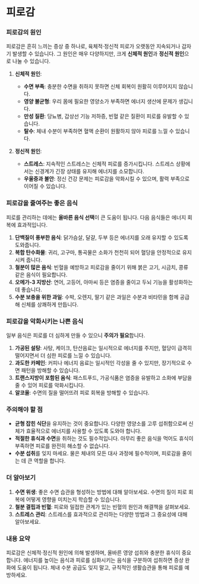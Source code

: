 # 피로감

### 피로감의 원인

피로감은 흔히 느끼는 증상 중 하나로, 육체적·정신적 피로가 오랫동안 지속되거나 갑자기 발생할 수 있습니다. 그 원인은 매우 다양하지만, 크게 **신체적 원인**과 **정신적 원인**으로 나눌 수 있습니다.

1. **신체적 원인**:
   - **수면 부족**: 충분한 수면을 취하지 못하면 신체 회복이 원활히 이루어지지 않습니다.
   - **영양 불균형**: 우리 몸에 필요한 영양소가 부족하면 에너지 생산에 문제가 생깁니다.
   - **만성 질환**: 당뇨병, 갑상선 기능 저하증, 빈혈 같은 질환이 피로를 유발할 수 있습니다.
   - **탈수**: 체내 수분이 부족하면 혈액 순환이 원활하지 않아 피로를 느낄 수 있습니다.

2. **정신적 원인**:
   - **스트레스**: 지속적인 스트레스는 신체적 피로를 증가시킵니다. 스트레스 상황에서는 신경계가 긴장 상태를 유지해 에너지를 소모합니다.
   - **우울증과 불안**: 정신 건강 문제는 피로감을 악화시킬 수 있으며, 활력 부족으로 이어질 수 있습니다.

### 피로감을 줄여주는 좋은 음식

피로를 관리하는 데에는 **올바른 음식 선택**이 큰 도움이 됩니다. 다음 음식들은 에너지 회복에 효과적입니다.

1. **단백질이 풍부한 음식**: 닭가슴살, 달걀, 두부 등은 에너지를 오래 유지할 수 있도록 도와줍니다.
2. **복합 탄수화물**: 귀리, 고구마, 통곡물은 소화가 천천히 되어 혈당을 안정적으로 유지시켜 줍니다.
3. **철분이 많은 음식**: 빈혈을 예방하고 피로감을 줄이기 위해 붉은 고기, 시금치, 콩류 같은 음식이 필요합니다.
4. **오메가-3 지방산**: 연어, 고등어, 아마씨 등은 염증을 줄이고 두뇌 기능을 활성화하는 데 좋습니다.
5. **수분 보충을 위한 과일**: 수박, 오렌지, 딸기 같은 과일은 수분과 비타민을 함께 공급해 신체를 상쾌하게 만듭니다.

### 피로감을 악화시키는 나쁜 음식

일부 음식은 피로를 더 심하게 만들 수 있으니 **주의가 필요**합니다.

1. **가공된 설탕**: 사탕, 케이크, 탄산음료는 일시적으로 에너지를 주지만, 혈당이 급격히 떨어지면서 더 심한 피로를 느낄 수 있습니다.
2. **과도한 카페인**: 커피나 에너지 음료는 일시적인 각성을 줄 수 있지만, 장기적으로 수면 패턴을 방해할 수 있습니다.
3. **트랜스지방이 포함된 음식**: 패스트푸드, 가공식품은 염증을 유발하고 소화에 부담을 줄 수 있어 피로를 악화시킵니다.
4. **알코올**: 수면의 질을 떨어뜨려 피로 회복을 방해할 수 있습니다.

### 주의해야 할 점

- **균형 잡힌 식단**을 유지하는 것이 중요합니다. 다양한 영양소를 고루 섭취함으로써 신체가 효율적으로 에너지를 사용할 수 있도록 도와야 합니다.
- **적절한 휴식과 수면**을 취하는 것도 필수적입니다. 아무리 좋은 음식을 먹어도 휴식이 부족하면 피로를 완전히 해소할 수 없습니다.
- **수분 섭취**를 잊지 마세요. 물은 체내의 모든 대사 과정에 필수적이며, 피로감을 줄이는 데 큰 역할을 합니다.

### 더 알아보기

1. **수면 위생**: 좋은 수면 습관을 형성하는 방법에 대해 알아보세요. 수면의 질이 피로 회복에 어떻게 영향을 미치는지 학습할 수 있습니다.
2. **철분 결핍과 빈혈**: 피로와 밀접한 관계가 있는 빈혈의 원인과 해결책을 살펴보세요.
3. **스트레스 관리**: 스트레스를 효과적으로 관리하는 다양한 방법과 그 중요성에 대해 알아보세요.

### 내용 요약

피로감은 신체적·정신적 원인에 의해 발생하며, 올바른 영양 섭취와 충분한 휴식이 중요합니다. 에너지를 높이는 음식과 피로를 심화시키는 음식을 구분하여 섭취하면 증상 완화에 도움이 됩니다. 체내 수분 공급도 잊지 말고, 규칙적인 생활습관을 통해 피로를 예방하세요.
